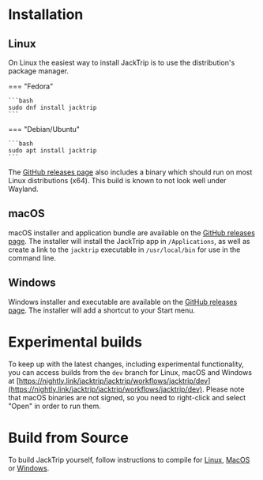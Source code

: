 # Installation
## Linux
On Linux the easiest way to install JackTrip is to use the distribution's package manager.

=== "Fedora"

    ```bash
    sudo dnf install jacktrip
    ```

=== "Debian/Ubuntu"

    ```bash
    sudo apt install jacktrip
    ```

The [GitHub releases page](https://github.com/jacktrip/jacktrip/releases) also includes a binary which should run on most Linux distributions (x64). This build is known to not look well under Wayland.

## macOS
macOS installer and application bundle are available on the [GitHub releases page](https://github.com/jacktrip/jacktrip/releases). The installer will install the JackTrip app in `/Applications`, as well as create a link to the `jacktrip` executable in `/usr/local/bin` for use in the command line.

## Windows
Windows installer and executable are available on the [GitHub releases page](https://github.com/jacktrip/jacktrip/releases). The installer will add a shortcut to your Start menu.

# Experimental builds

To keep up with the latest changes, including experimental functionality, you can access builds from the `dev` branch for Linux, macOS and Windows at [https://nightly.link/jacktrip/jacktrip/workflows/jacktrip/dev](https://nightly.link/jacktrip/jacktrip/workflows/jacktrip/dev). Please note that macOS binaries are not signed, so you need to right-click and select "Open" in order to run them.

# Build from Source
To build JackTrip yourself, follow instructions to compile for [Linux](Build/Meson_build.md), [MacOS](Build/Mac.md) or [Windows](Build/Windows.md).
